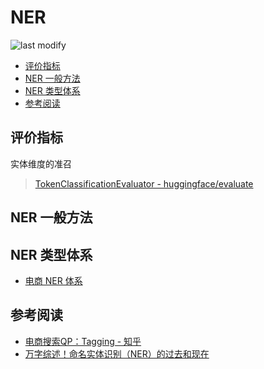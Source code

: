 NER
===
<!--START_SECTION:badge-->

![last modify](https://img.shields.io/static/v1?label=last%20modify&message=2022-12-16%2022%3A31%3A45&color=yellowgreen&style=flat-square)

<!--END_SECTION:badge-->
<!--info
top: false
hidden: false
-->

<!-- TOC -->
- [评价指标](#评价指标)
- [NER 一般方法](#ner-一般方法)
- [NER 类型体系](#ner-类型体系)
- [参考阅读](#参考阅读)
<!-- TOC -->


## 评价指标
实体维度的准召
> [TokenClassificationEvaluator - huggingface/evaluate](https://huggingface.co/docs/evaluate/v0.3.0/en/package_reference/evaluator_classes#evaluate.TokenClassificationEvaluator)

## NER 一般方法


## NER 类型体系
- [电商 NER 体系](电商NER标签体系.md)


## 参考阅读
- [电商搜索QP：Tagging - 知乎](https://zhuanlan.zhihu.com/p/532924107)
- [万字综述！命名实体识别（NER）的过去和现在](https://mp.weixin.qq.com/s/sNXG-K5aPRFFQ3F373-e0A)

